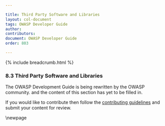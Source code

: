 ```yaml
---

title: Third Party Software and Libraries
layout: col-document
tags: OWASP Developer Guide
author:
contributors:
document: OWASP Developer Guide
order: 803

---
```


{% include breadcrumb.html %}
### 8.3 Third Party Software and Libraries

The OWASP Development Guide is being rewritten by the OWASP community.
and the content of this section has yet to be filled in.

If you would like to contribute then follow the 
[contributing guidelines](https://github.com/OWASP/www-project-developer-guide/blob/main/CONTRIBUTING.md)
and submit your content for review.

\newpage
